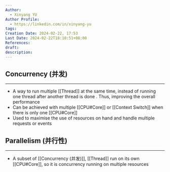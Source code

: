 ```yaml
---
Author:
  - Xinyang YU
Author Profile:
  - https://linkedin.com/in/xinyang-yu
tags: 
Creation Date: 2024-02-22, 17:53
Last Date: 2024-02-22T18:10:51+08:00
References: 
draft: 
description: 
---
```

## Concurrency (并发)
---
- A way to run multiple [[Thread]] at the same time, instead of running one thread after another thread is done . Thus, improving the overall performance
- Can be achieved with multiple [[CPU#Core]] or [[Context Switch]] when there is only one [[CPU#Core]]
- Used to maximise the use of resources on hand and handle multiple requests or events

## Parallelism (并行性)
---
- A subset of [[Concurrency (并发)]], [[Thread]] run on its own [[CPU#Core]], so it is concurrency running on multiple resources